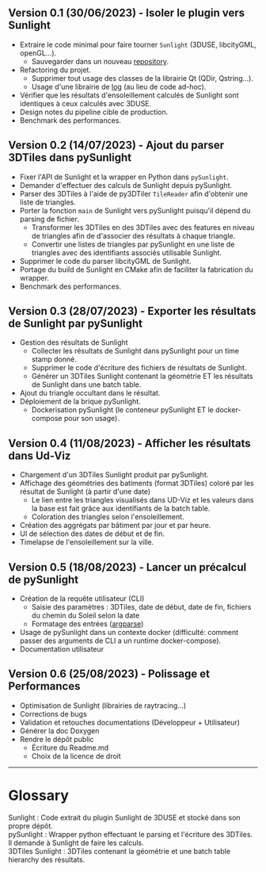 ## Version 0.1 (30/06/2023) - Isoler le plugin vers Sunlight
  - Extraire le code minimal pour faire tourner `Sunlight` (3DUSE, libcityGML, openGL...).
    - Sauvegarder dans un nouveau [repository](https://github.com/VCityTeam/Sunlight).
  - Refactoring du projet.
    - Supprimer tout usage des classes de la librairie Qt (QDir, Qstring...).
    - Usage d'une librairie de [log](https://github.com/gabime/spdlog) (au lieu de code ad-hoc).
  - Vérifier que les résultats d'ensoleillement calculés de Sunlight sont identiques à ceux calculés avec 3DUSE.
  - Design notes du pipeline cible de production.
  - Benchmark des performances.

## Version 0.2 (14/07/2023) - Ajout du parser 3DTiles dans pySunlight
  - Fixer l'API de Sunlight et la wrapper en Python dans `pySunlight`.
  - Demander d'effectuer des calculs de Sunlight depuis pySunlight.
  - Parser des 3DTiles à l'aide de py3DTiler `TileReader` afin d'obtenir une liste de triangles.
  - Porter la fonction `main` de Sunlight vers pySunlight puisqu'il dépend du parsing de fichier.
    - Transformer les 3DTiles en des 3DTiles avec des features en niveau de triangles afin de 
    d'associer des résultats à chaque triangle.
    - Convertir une listes de triangles par pySunlight en une liste de triangles avec des identifiants associés utilisable Sunlight.
  - Supprimer le code du parser libcityGML de Sunlight.
  - Portage du build de Sunlight en CMake afin de faciliter la fabrication du wrapper.
  - Benchmark des performances.

## Version 0.3 (28/07/2023) - Exporter les résultats de Sunlight par pySunlight
  - Gestion des résultats de Sunlight
    - Collecter les résultats de Sunlight dans pySunlight pour un time stamp donné.
    - Supprimer le code d'écriture des fichiers de résultats de Sunlight.
    - Générer un 3DTiles Sunlight contenant la géométrie ET les résultats de Sunlight 
    dans une batch table.
  - Ajout du triangle occultant dans le résultat.
  - Déploiement de la brique pySunlight.
    - Dockerisation pySunlight (le conteneur pySunlight ET le docker-compose
    pour son usage).

## Version 0.4 (11/08/2023) - Afficher les résultats dans Ud-Viz
  - Chargement d'un 3DTiles Sunlight produit par pySunlight.
  - Affichage des géométries des batiments (format 3DTiles) coloré par
    les résultat de Sunlight (à partir d'une date)
    - Le lien entre les triangles visualisés dans UD-Viz et les valeurs 
      dans la base est fait grâce aux identifiants de la batch table.
    - Coloration des triangles selon l'ensoleillement.
  - Création des aggrégats par bâtiment par jour et par heure.
  - UI de sélection des dates de début et de fin.
  - Timelapse de l'ensoleillement sur la ville.

## Version 0.5 (18/08/2023) - Lancer un précalcul de pySunlight
  - Création de la requête utilisateur (CLI)
    - Saisie des paramètres : 3DTiles, date de début, date de fin, fichiers 
    du chemin du Soleil selon la date
    - Formatage des entrées ([argparse](https://docs.python.org/3/library/argparse.html))
  - Usage de pySunlight dans un contexte docker (difficulté: comment passer
    des arguments de CLI a un runtime docker-compose).
  - Documentation utilisateur

## Version 0.6 (25/08/2023) - Polissage et Performances
  - Optimisation de Sunlight (librairies de raytracing...)
  - Corrections de bugs
  - Validation et retouches documentations (Développeur + Utilisateur)
  - Générer la doc Doxygen
  - Rendre le dépôt public
    - Écriture du Readme.md
    - Choix de la licence de droit
---

# Glossary
Sunlight : Code extrait du plugin Sunlight de 3DUSE et stocké dans son propre dépôt.  
pySunlight : Wrapper python effectuant le parsing et l'écriture des 3DTiles. Il demande à Sunlight de faire les calculs.  
3DTiles Sunlight : 3DTiles contenant la géométrie et une batch table hierarchy des résultats.

